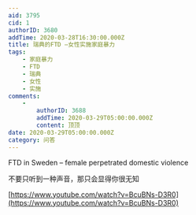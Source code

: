 ```yaml
---
aid: 3795
cid: 1
authorID: 3680
addTime: 2020-03-28T16:30:00.000Z
title: 瑞典的FTD –女性实施家庭暴力
tags:
    - 家庭暴力
    - FTD
    - 瑞典
    - 女性
    - 实施
comments:
    -
        authorID: 3688
        addTime: 2020-03-29T05:00:00.000Z
        content: 顶顶
date: 2020-03-29T05:00:00.000Z
category: 问答
---
```


FTD in Sweden – female perpetrated domestic violence

不要只听到一种声音，那只会显得你很无知

[https://www.youtube.com/watch?v=BcuBNs-D3R0](https://www.youtube.com/watch?v=BcuBNs-D3R0)
